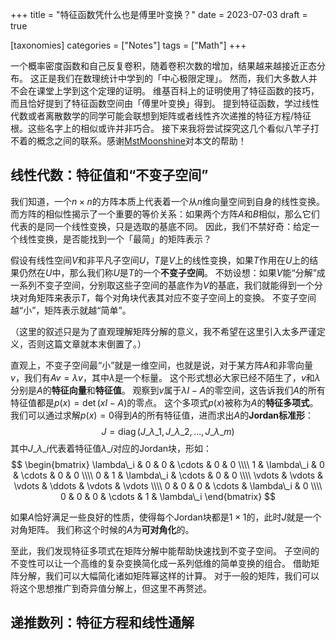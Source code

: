 +++
title = "特征函数凭什么也是傅里叶变换？"
date = 2023-07-03
draft = true

[taxonomies]
categories = ["Notes"]
tags = ["Math"]
+++

一个概率密度函数和自己反复卷积，随着卷积次数的增加，结果越来越接近正态分布。
这正是我们在数理统计中学到的「中心极限定理」。
然而，我们大多数人并不会在课堂上学到这个定理的证明。
维基百科上的证明使用了特征函数的技巧，而且恰好提到了特征函数空间由「傅里叶变换」得到。
提到特征函数，学过线性代数或者离散数学的同学可能会联想到矩阵或者线性齐次递推的特征方程/特征根。这些名字上的相似或许并非巧合。
接下来我将尝试探究这几个看似八竿子打不着的概念之间的联系。感谢[MstMoonshine](https://mstmoonshine.github.io)对本文的帮助！

<!-- more -->

## 线性代数：特征值和“不变子空间”

我们知道，一个$n \times n$的方阵本质上代表着一个从$n$维向量空间到自身的线性变换。
而方阵的相似性揭示了一个重要的等价关系：如果两个方阵$A$和$B$相似，那么它们代表的是同一个线性变换，只是选取的基底不同。
因此，我们不禁好奇：给定一个线性变换，是否能找到一个「最简」的矩阵表示？

假设有线性空间$V$和非平凡子空间$U$，$T$是$V$上的线性变换，如果$T$作用在$U$上的结果仍然在$U$中，那么我们称$U$是$T$的一个**不变子空间**。
不妨设想：如果$V$能“分解”成一系列不变子空间，分别取这些子空间的基底作为$V$的基底，我们就能得到一个分块对角矩阵来表示$T$，每个对角块代表其对应不变子空间上的变换。
不变子空间越“小”，矩阵表示就越“简单”。

（这里的叙述只是为了直观理解矩阵分解的意义，我不希望在这里引入太多严谨定义，否则这篇文章就本末倒置了。）

直观上，不变子空间最“小”就是一维空间，也就是说，对于某方阵$A$和非零向量$v$，我们有$Av = \lambda v$，其中$\lambda$是一个标量。
这个形式想必大家已经不陌生了，$v$和$\lambda$分别是$A$的**特征向量**和**特征值**。
观察到$v$属于$\lambda I-A$的零空间，这告诉我们$A$的所有特征值都是$p(x) = \det(xI-A)$的零点。
这个多项式$p(x)$被称为$A$的**特征多项式**。
我们可以通过求解$p(x) = 0$得到$A$的所有特征值，进而求出$A$的**Jordan标准形**：
$$
J = \mathop{\mathrm{diag}}(J\_{\lambda\_1}, J\_{\lambda\_2}, \dots, J\_{\lambda\_m})
$$
其中$J\_{\lambda\_i}$代表着特征值$\lambda\_i$对应的Jordan块，形如：
$$
\begin{bmatrix}
\lambda\_i & 0 & 0 & \cdots & 0 & 0 \\\\
1 & \lambda\_i & 0 & \cdots & 0 & 0 \\\\
0 & 1 & \lambda\_i & \cdots & 0 & 0 \\\\
\vdots & \vdots & \vdots & \ddots & \vdots & \vdots \\\\
0 & 0 & 0 & \cdots & \lambda\_i & 0 \\\\
0 & 0 & 0 & \cdots & 1 & \lambda\_i
\end{bmatrix}
$$

如果$A$恰好满足一些良好的性质，使得每个Jordan块都是$1 \times 1$的，此时$J$就是一个对角矩阵。
我们称这个时候的$A$为**可对角化**的。

至此，我们发现特征多项式在矩阵分解中能帮助快速找到不变子空间。
子空间的不变性可以让一个高维的复杂变换简化成一系列低维的简单变换的组合。
借助矩阵分解，我们可以大幅简化诸如矩阵幂这样的计算。
对于一般的矩阵，我们可以将这个思想推广到奇异值分解上，但这里不再赘述。

## 递推数列：特征方程和线性通解

